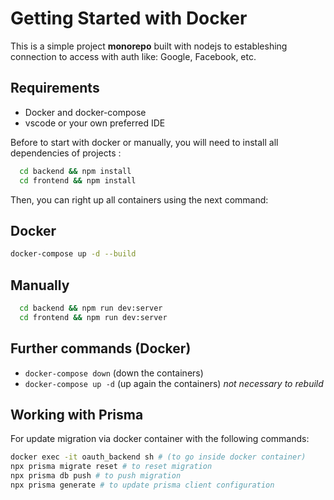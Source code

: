 # Getting Started with Docker

This is a simple project **monorepo** built with nodejs to estableshing connection to access with auth like: Google, Facebook, etc.

## Requirements

- Docker and docker-compose
- vscode or your own preferred IDE

Before to start with docker or manually, you will need to install all dependencies of projects :

```sh
  cd backend && npm install
  cd frontend && npm install
```

Then, you can right up all containers using the next command:

## Docker

```sh
docker-compose up -d --build
```

## Manually

```sh
  cd backend && npm run dev:server
  cd frontend && npm run dev:server
```

## Further commands (Docker)

- `docker-compose down` (down the containers)
- `docker-compose up -d` (up again the containers) *not necessary to rebuild*

## Working with Prisma

For update migration via docker container with the following commands:

```sh
docker exec -it oauth_backend sh # (to go inside docker container)
npx prisma migrate reset # to reset migration
npx prisma db push # to push migration
npx prisma generate # to update prisma client configuration
```
